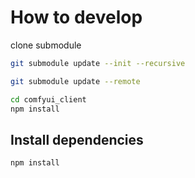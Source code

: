 # How to develop
clone submodule

```bash
git submodule update --init --recursive
```

```bash
git submodule update --remote
```

```bash
cd comfyui_client
npm install
```


## Install dependencies

```bash
npm install
```



